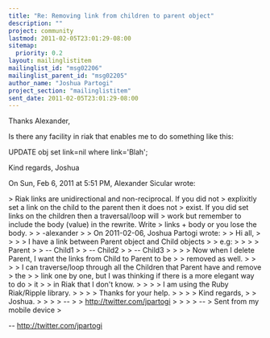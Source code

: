 ```yaml
---
title: "Re: Removing link from children to parent object"
description: ""
project: community
lastmod: 2011-02-05T23:01:29-08:00
sitemap:
  priority: 0.2
layout: mailinglistitem
mailinglist_id: "msg02206"
mailinglist_parent_id: "msg02205"
author_name: "Joshua Partogi"
project_section: "mailinglistitem"
sent_date: 2011-02-05T23:01:29-08:00
---
```



Thanks Alexander,

Is there any facility in riak that enables me to do something like this:

UPDATE obj set link=nil where link='Blah';

Kind regards,
Joshua

On Sun, Feb 6, 2011 at 5:51 PM, Alexander Sicular wrote:

&gt; Riak links are unidirectional and non-reciprocal. If you did not
&gt; explixitly set a link on the child to the parent then it does not
&gt; exist. If you did set links on the children then a traversal/loop will
&gt; work but remember to include the body (value) in the rewrite. Write
&gt; links + body or you lose the body.
&gt;
&gt; -alexander
&gt;
&gt; On 2011-02-06, Joshua Partogi  wrote:
&gt; &gt; Hi all,
&gt; &gt;
&gt; &gt; I have a link between Parent object and Child objects
&gt; &gt; e.g:
&gt; &gt;
&gt; &gt; Parent
&gt; &gt; -- Child1
&gt; &gt; -- Child2
&gt; &gt; -- Child3
&gt; &gt;
&gt; &gt; Now when I delete Parent, I want the links from Child to Parent to be
&gt; &gt; removed as well.
&gt; &gt;
&gt; &gt; I can traverse/loop through all the Children that Parent have and remove
&gt; the
&gt; &gt; link one by one, but I was thinking if there is a more elegant way to do
&gt; it
&gt; &gt; in Riak that I don't know.
&gt; &gt;
&gt; &gt; I am using the Ruby Riak/Ripple library.
&gt; &gt;
&gt; &gt; Thanks for your help.
&gt; &gt;
&gt; &gt; Kind regards,
&gt; &gt; Joshua.
&gt; &gt;
&gt; &gt; --
&gt; &gt; http://twitter.com/jpartogi
&gt; &gt;
&gt;
&gt; --
&gt; Sent from my mobile device
&gt;

-- 
http://twitter.com/jpartogi
